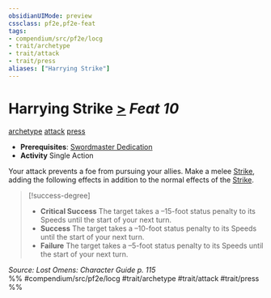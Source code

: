 ```yaml
---
obsidianUIMode: preview
cssclass: pf2e,pf2e-feat
tags:
- compendium/src/pf2e/locg
- trait/archetype
- trait/attack
- trait/press
aliases: ["Harrying Strike"]
---
```

# Harrying Strike  [>](../../rules/core-rulebook/chapter-9-playing-the-game.md#Actions "Single Action") *Feat 10*  
[archetype](../../rules/traits/archetype.md)  [attack](../../rules/traits/attack.md)  [press](../../rules/traits/press.md)  

- **Prerequisites**: [Swordmaster Dedication](swordmaster-dedication-locg.md)
- **Activity** Single Action

Your attack prevents a foe from pursuing your allies. Make a melee [Strike](../../rules/actions/strike.md), adding the following effects in addition to the normal effects of the [Strike](../../rules/actions/strike.md).

> [!success-degree] 
> - **Critical Success** The target takes a –15-foot status penalty to its Speeds until the start of your next turn.
> - **Success** The target takes a –10-foot status penalty to its Speeds until the start of your next turn.
> - **Failure** The target takes a –5-foot status penalty to its Speeds until the start of your next turn.

*Source: Lost Omens: Character Guide p. 115*  
%% #compendium/src/pf2e/locg #trait/archetype #trait/attack #trait/press %%